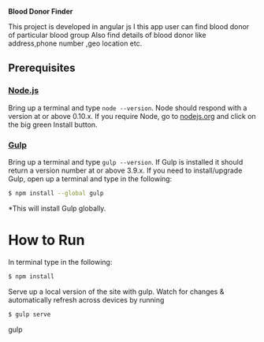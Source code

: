 **Blood Donor Finder**

This project is developed in angular js
I this app user can find blood donor of particular blood group
Also find details of blood donor like address,phone number ,geo location etc.


## Prerequisites

### [Node.js](https://nodejs.org)

Bring up a terminal and type `node --version`.
Node should respond with a version at or above 0.10.x.
If you require Node, go to [nodejs.org](https://nodejs.org) and click on the big green Install button.

### [Gulp](http://gulpjs.com)

Bring up a terminal and type `gulp --version`.
If Gulp is installed it should return a version number at or above 3.9.x.
If you need to install/upgrade Gulp, open up a terminal and type in the following:

```sh
$ npm install --global gulp
```

*This will install Gulp globally.


# How to Run

In terminal type in the following:

```sh
$ npm install
```

Serve up a local version of the site with gulp.  Watch for changes & automatically refresh across devices by running

```sh
$ gulp serve
```

gulp

